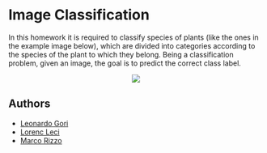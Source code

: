 # Image Classification
In this homework it is required to classify species of plants (like the ones in the example image below), which are divided into categories according to the species of the plant to which they belong. Being a classification problem, given an image, the goal is to predict the correct class label.

<p align="center">
  <img src="https://user-images.githubusercontent.com/125128430/218992880-6dfda089-c55f-4b9c-8dd5-d103bb33c9c5.png" />
</p>

## Authors
- [Leonardo Gori](https://github.com/LeoGori)
- [Lorenc Leci](https://github.com/LeciLorenc)
- [Marco Rizzo](https://github.com/RizzoMarco)
